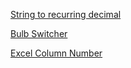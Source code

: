 [String to recurring decimal](https://leetcode.com/problems/fraction-to-recurring-decimal/)

[Bulb Switcher](https://leetcode.com/problems/bulb-switcher/)

[Excel Column Number](https://leetcode.com/problems/excel-sheet-column-number/)